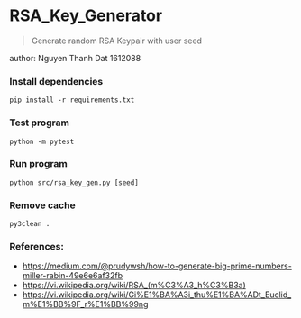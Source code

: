 # RSA_Key_Generator

> Generate random RSA Keypair with user seed

author: Nguyen Thanh Dat 1612088

### Install dependencies

```
pip install -r requirements.txt
```

### Test program

```
python -m pytest
```

### Run program

```
python src/rsa_key_gen.py [seed]
```

### Remove cache

```
py3clean .
```

### References:

- https://medium.com/@prudywsh/how-to-generate-big-prime-numbers-miller-rabin-49e6e6af32fb
- https://vi.wikipedia.org/wiki/RSA_(m%C3%A3_h%C3%B3a)
- https://vi.wikipedia.org/wiki/Gi%E1%BA%A3i_thu%E1%BA%ADt_Euclid_m%E1%BB%9F_r%E1%BB%99ng
